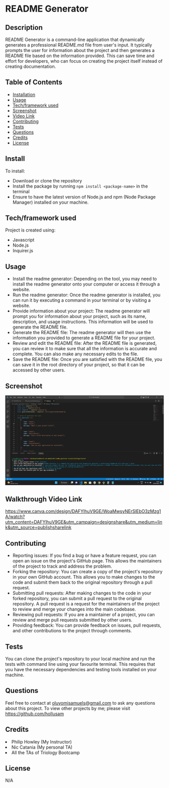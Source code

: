 # README Generator

## Description
README Generator is a command-line application that dynamically generates a professional README.md file from user's input. It typically prompts the user for information about the project and then generates a README file based on the information provided. This can save time and effort for developers, who can focus on creating the project itself instead of creating documentation.

## Table of Contents

* [Installation](#install)
* [Usage](#usage)
* [Tech/framework used](#techframework-used)
* [Screenshot](#screenshot)
* [Video Link](#walkthrough-video-link)
* [Contributing](#contributing)
* [Tests](#tests)
* [Questions](#questions)
* [Credits](#credits)
* [License](#license)

## Install
 To install: 
 * Download or clone the repository 
 * Install the package by running `npm install <package-name>` in the terminal 
 * Ensure to have the latest version of Node.js and npm (Node Package Manager) installed on your machine.

 ## Tech/framework used

Project is created using:
<ul>
    <li>Javascript</li>
    <li>Node.js</li>
    <li>Inquirer.js</li>
</ul>


## Usage
* Install the readme generator: Depending on the tool, you may need to install the readme generator onto your computer or access it through a website.
* Run the readme generator: Once the readme generator is installed, you can run it by executing a command in your terminal or by visiting a website. 
* Provide information about your project: The readme generator will prompt you for information about your project, such as its name, description, and usage instructions. This information will be used to generate the README file. 
* Generate the README file: The readme generator will then use the information you provided to generate a README file for your project. 
* Review and edit the README file: After the README file is generated, you can review it to make sure that all the information is accurate and complete. You can also make any necessary edits to the file. 
* Save the README file: Once you are satisfied with the README file, you can save it in the root directory of your project, so that it can be accessed by other users.

## Screenshot

![Screenshot](./utils/Images/Readme%20screenshot.png)
## Walkthrough Video Link
https://www.canva.com/design/DAFYlhuV9GE/WoaMwsyNErSlEbO3zMzg1A/watch?utm_content=DAFYlhuV9GE&utm_campaign=designshare&utm_medium=link&utm_source=publishsharelink

## Contributing
* Reporting issues: If you find a bug or have a feature request, you can open an issue on the project's GitHub page. This allows the maintainers of the project to track and address the problem.
* Forking the repository: You can create a copy of the project's repository in your own GitHub account. This allows you to make changes to the code and submit them back to the original repository through a pull request.
* Submitting pull requests: After making changes to the code in your forked repository, you can submit a pull request to the original repository. A pull request is a request for the maintainers of the project to review and merge your changes into the main codebase.
* Reviewing pull requests: If you are a maintainer of a project, you can review and merge pull requests submitted by other users.
* Providing feedback: You can provide feedback on issues, pull requests, and other contributions to the project through comments.

## Tests
You can clone the project's repository to your local machine and run the tests with command line using your favourite terminal. This requires that you have the necessary dependencies and testing tools installed on your machine.

## Questions
Feel free to contact at oluyomisamuels@gmail.com to ask any questions about this project. To view other projects by me; please visit https://github.com/hollusam

## Credits

<li>Philip Howley (My Instructor)</li>

<li>Nic Catania (My personal TA)

<li>All the TAs of Triology Bootcamp

## License

N/A
